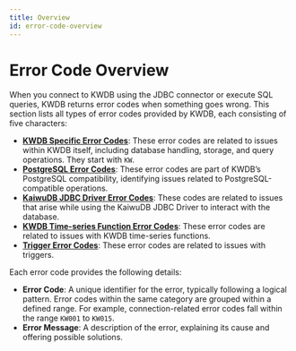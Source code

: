 ```yaml
---
title: Overview
id: error-code-overview
---
```


# Error Code Overview

When you connect to KWDB using the JDBC connector or execute SQL queries, KWDB returns error codes when something goes wrong. This section lists all types of error codes provided by KWDB, each consisting of five characters:

- **[KWDB Specific Error Codes](./error-code-kaiwudb.md)**: These error codes are related to issues within KWDB itself, including database handling, storage, and query operations. They start with `KW`.
- **[PostgreSQL Error Codes](./error-code-postgresql.md)**: These error codes are part of KWDB’s PostgreSQL compatibility, identifying issues related to PostgreSQL-compatible operations.
- **[KaiwuDB JDBC Driver Error Codes](./error-code-jdbc-driver.md)**: These codes are related to issues that arise while using the KaiwuDB JDBC Driver to interact with the database.
- **[KWDB Time-series Function Error Codes](./error-code-ts-functions.md)**: These error codes are related to issues with KWDB time-series functions.
- **[Trigger Error Codes](./error-code-trigger.md)**: These error codes are related to issues with triggers.

Each error code provides the following details:

- **Error Code**: A unique identifier for the error, typically following a logical pattern. Error codes within the same category are grouped within a defined range. For example, connection-related error codes fall within the range `KW001` to `KW015`.  
- **Error Message**: A description of the error, explaining its cause and offering possible solutions.
